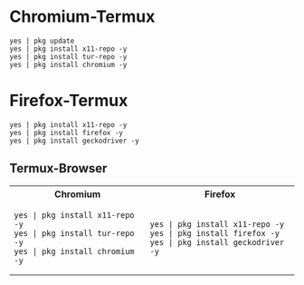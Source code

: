 # Chromium-Termux
```
yes | pkg update
yes | pkg install x11-repo -y
yes | pkg install tur-repo -y
yes | pkg install chromium -y
```

# Firefox-Termux
```
yes | pkg install x11-repo -y
yes | pkg install firefox -y
yes | pkg install geckodriver -y
```


Termux-Browser
---------------------------------

<table>
  <tr>
    <th>Chromium</th>
    <th>Firefox</th>
  </tr>
  <tr>
    <td><pre><code>yes | pkg install x11-repo -y
yes | pkg install tur-repo -y
yes | pkg install chromium -y</code></pre></td>
    <td><pre><code>yes | pkg install x11-repo -y
yes | pkg install firefox -y
yes | pkg install geckodriver -y</code></pre></td>
  </tr>
</table>
